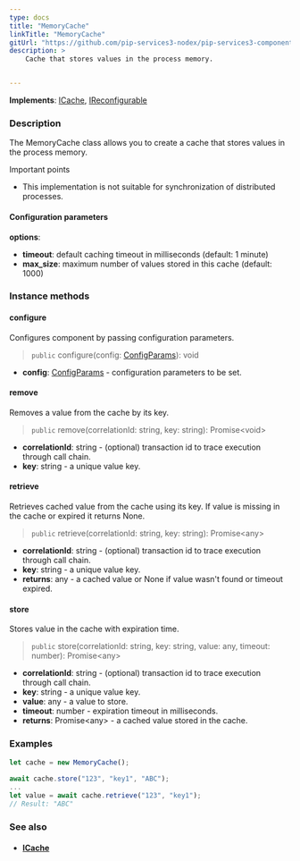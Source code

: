 ```yaml
---
type: docs
title: "MemoryCache"
linkTitle: "MemoryCache"
gitUrl: "https://github.com/pip-services3-nodex/pip-services3-components-nodex"
description: >
    Cache that stores values in the process memory.


---
```


**Implements**: [ICache](../icache), [IReconfigurable](../../../commons/config/ireconfigurable)

### Description

The MemoryCache class allows you to create a cache that stores values in the process memory.

Important points

- This implementation is not suitable for synchronization of distributed processes.

#### Configuration parameters
**options**:
- **timeout**: default caching timeout in milliseconds (default: 1 minute)
- **max_size**: maximum number of values stored in this cache (default: 1000)

### Instance methods

#### configure
Configures component by passing configuration parameters.

> `public` configure(config: [ConfigParams](../../../commons/config/config_params)): void

- **config**: [ConfigParams](../../../commons/config/config_params) - configuration parameters to be set.


#### remove
Removes a value from the cache by its key.

> `public` remove(correlationId: string, key: string): Promise\<void\>

- **correlationId**: string - (optional) transaction id to trace execution through call chain.
- **key**: string - a unique value key.


#### retrieve
Retrieves cached value from the cache using its key.
If value is missing in the cache or expired it returns None.

> `public` retrieve(correlationId: string, key: string): Promise\<any\>

- **correlationId**: string - (optional) transaction id to trace execution through call chain.
- **key**: string - a unique value key.
- **returns**: any - a cached value or None if value wasn't found or timeout expired.


#### store
Stores value in the cache with expiration time.

> `public` store(correlationId: string, key: string, value: any, timeout: number): Promise\<any\>

- **correlationId**: string - (optional) transaction id to trace execution through call chain.
- **key**: string - a unique value key.
- **value**: any - a value to store.
- **timeout**: number - expiration timeout in milliseconds.
- **returns**: Promise\<any\> - a cached value stored in the cache.

### Examples

```typescript
let cache = new MemoryCache();
   
await cache.store("123", "key1", "ABC");
...
let value = await cache.retrieve("123", "key1");
// Result: "ABC"
```

### See also
- #### [ICache](../icache)
